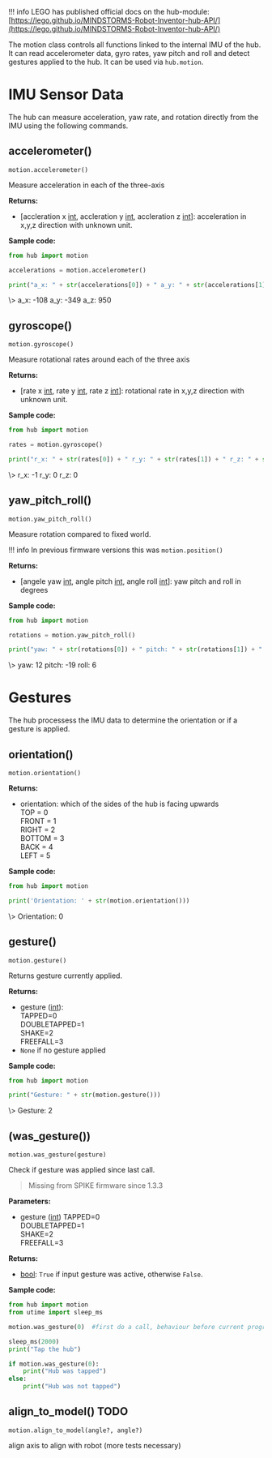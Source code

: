 
!!! info
     LEGO has published official docs on the hub-module: [https://lego.github.io/MINDSTORMS-Robot-Inventor-hub-API/](https://lego.github.io/MINDSTORMS-Robot-Inventor-hub-API/)


The motion class controls all functions linked to the internal IMU of the hub. It can read accelerometer data, gyro rates, yaw pitch and roll and detect gestures applied to the hub. It can be used via `hub.motion`.

# IMU Sensor Data

The hub can measure acceleration, yaw rate, and rotation directly from the IMU using the following commands.

## accelerometer()

`motion.accelerometer()`

Measure acceleration in each of the three-axis

__Returns:__

* [accleration x [int](data_types.md#int), accleration y [int](data_types.md#int), accleration z [int](data_types.md#int)]: acceleration in x,y,z direction with unknown unit.

__Sample code:__

``` python
from hub import motion

accelerations = motion.accelerometer()

print("a_x: " + str(accelerations[0]) + " a_y: " + str(accelerations[1]) + " a_z: " + str(accelerations[2]))
```

<span class='shell_output'>
\> a_x: -108 a_y: -349 a_z: 950
</span>

## gyroscope()

`motion.gyroscope()`

Measure rotational rates around each of the three axis

__Returns:__

* [rate x [int](data_types.md#int), rate y [int](data_types.md#int), rate z [int](data_types.md#int)]: rotational rate in x,y,z direction with unknown unit.

__Sample code:__

``` python
from hub import motion

rates = motion.gyroscope()

print("r_x: " + str(rates[0]) + " r_y: " + str(rates[1]) + " r_z: " + str(rates[2]))
```

<span class='shell_output'>
\> r_x: -1 r_y: 0 r_z: 0
</span>

## yaw_pitch_roll()

`motion.yaw_pitch_roll()`

Measure rotation compared to fixed world. 

!!! info
    In previous firmware versions this was `motion.position()`

__Returns:__

* [angele yaw [int](data_types.md#int), angle pitch [int](data_types.md#int), angle roll [int](data_types.md#int)]: yaw pitch and roll in degrees

__Sample code:__

``` python
from hub import motion

rotations = motion.yaw_pitch_roll()

print("yaw: " + str(rotations[0]) + " pitch: " + str(rotations[1]) + " roll: " + str(rotations[2]))
```

<span class='shell_output'>
\> yaw: 12 pitch: -19 roll: 6
</span>

# Gestures

The hub processess the IMU data to determine the orientation or if a gesture is applied.

## orientation()  

`motion.orientation()`

__Returns:__

* orientation: which of the sides of the hub is facing upwards   
    TOP = 0  
    FRONT = 1  
    RIGHT = 2  
    BOTTOM = 3  
    BACK = 4  
    LEFT = 5  

__Sample code:__

``` python
from hub import motion

print('Orientation: ' + str(motion.orientation()))
```

<span class='shell_output'>
\> Orientation: 0
</span>

## gesture()

`motion.gesture()`

Returns gesture currently applied.

__Returns:__

* gesture ([int](data_types.md#int)):  
    TAPPED=0  
    DOUBLETAPPED=1  
    SHAKE=2  
    FREEFALL=3  
* `None` if no gesture applied

__Sample code:__

``` python
from hub import motion

print("Gesture: " + str(motion.gesture()))
```

<span class='shell_output'>
\> Gesture: 2
</span>

## (was_gesture())

`motion.was_gesture(gesture)`

Check if gesture was applied since last call.

>  Missing from SPIKE firmware since 1.3.3

__Parameters:__

* gesture ([int](data_types.md#int))
    TAPPED=0  
    DOUBLETAPPED=1  
    SHAKE=2  
    FREEFALL=3  

__Returns:__

* [bool](data_types.bool): `True` if input gesture was active, otherwise `False`.

__Sample code:__

``` python
from hub import motion
from utime import sleep_ms

motion.was_gesture(0)  #first do a call, behaviour before current program is unknown

sleep_ms(2000)
print("Tap the hub")

if motion.was_gesture(0):
    print("Hub was tapped")
else:
    print("Hub was not tapped")
```

## align_to_model() TODO

`motion.align_to_model(angle?, angle?)`

align axis to align with robot (more tests necessary)

